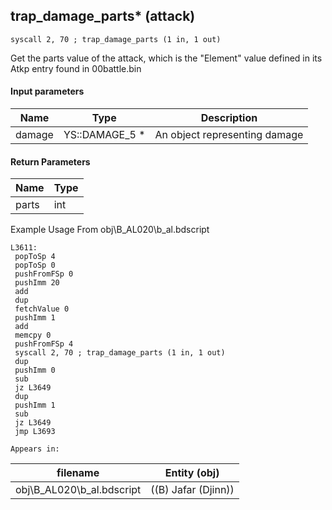 ## trap_damage_parts* (attack)

`syscall 2, 70 ; trap_damage_parts (1 in, 1 out)`

Get the parts value of the attack, which is the "Element" value defined in its Atkp entry found in 00battle.bin

#### Input parameters
| Name | Type | Description
|------|------|------------
| damage   | YS::DAMAGE_5 *   | An object representing damage


#### Return Parameters
| Name | Type
|------|-----
| parts   | int   
Example Usage From obj\B_AL020\b_al.bdscript
```plaintext
L3611:
 popToSp 4
 popToSp 0
 pushFromFSp 0
 pushImm 20
 add 
 dup 
 fetchValue 0
 pushImm 1
 add 
 memcpy 0
 pushFromFSp 4
 syscall 2, 70 ; trap_damage_parts (1 in, 1 out)
 dup 
 pushImm 0
 sub 
 jz L3649
 dup 
 pushImm 1
 sub 
 jz L3649
 jmp L3693
```





	Appears in:
| filename | Entity (obj)
|----------|-------------
| obj\B_AL020\b_al.bdscript       | ((B) Jafar (Djinn))          



